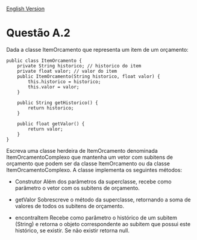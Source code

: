 [English Version](Enunciado.EN.md)

# Questão A.2

Dada a classe ItemOrcamento que representa um item de um orçamento:

```
public class ItemOrcamento {
    private String historico; // historico do item
    private float valor; // valor do item
    public ItemOrcamento(String historico, float valor) {
        this.historico = historico;
        this.valor = valor;
    }

    public String getHistorico() {
        return historico;
    }

    public float getValor() {
        return valor;
    }
}
```

Escreva uma classe herdeira de ItemOrcamento denominada ItemOrcamentoComplexo
que mantenha um vetor com subitens de orçamento que podem ser da classe ItemOrcamento
ou da classe ItemOrcamentoComplexo. A classe implementa os seguintes métodos:

* Construtor Além dos parâmetros da superclasse, recebe como parâmetro o vetor com os subitens de orçamento.

* getValor Sobrescreve o método da superclasse, retornando a soma de valores de todos os subitens de orçamento.

* encontraItem Recebe como parâmetro o histórico de um subitem (String) e retorna o objeto correspondente ao subitem que possui este histórico, se existir. Se não existir retorna null.
